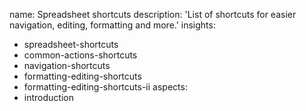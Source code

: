 name: Spreadsheet shortcuts
description: 'List of shortcuts for easier navigation, editing, formatting and more.'
insights:
  - spreadsheet-shortcuts
  - common-actions-shortcuts
  - navigation-shortcuts
  - formatting-editing-shortcuts
  - formatting-editing-shortcuts-ii
aspects:
  - introduction
 
